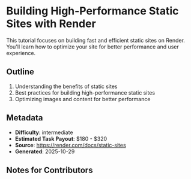 # Building High-Performance Static Sites with Render

This tutorial focuses on building fast and efficient static sites on Render. You'll learn how to optimize your site for better performance and user experience.

## Outline
1. Understanding the benefits of static sites
2. Best practices for building high-performance static sites
3. Optimizing images and content for better performance

## Metadata
- **Difficulty**: intermediate
- **Estimated Task Payout**: $180 - $320
- **Source**: https://render.com/docs/static-sites
- **Generated**: 2025-10-29

## Notes for Contributors
<!-- Add your tutorial content below this line. Use the outline above as your guide. -->
